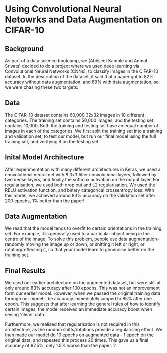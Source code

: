 # Using Convolutional Neural Netowrks and Data Augmentation on CIFAR-10

## Background

As part of a data science bootcamp, we (Abhijeet Kamble and Anmol Srivats) decided to do a project where we used deep learning via Convolutional Neural Networks (CNNs), to classify images in the CIFAR-10 dataset. In the description of the dataset, it said that a paper got to 82% accuracy without data augmentation, and 89% with data augmentation, so we were chasing these two targets. 

## Data

The CIFAR-10 dataset contains 60,000 32x32 images in 10 different categories. The training set contains 50,000 images, and the testing set contains 10,000. Both the training and testing set have an equal number of images in each of the categories. We first split the training set into a training and validation set, to test our model, but run our final model using the full training set, and verifying it on the testing set. 

## Inital Model Architecture

After experimentation with many different architectures in Keras, we used a convolutional neural net with 8 3x3 filter convolutional layers, followed by two dense layers, and finally the softmax activation on the output layer. For regularisation, we used both drop out and L2 regularisation. We used the RELU activation function, and binary categorical crossentropy loss. With this model, we achieved around 83% accuracy on the validation set after 200 epochs, 1% better than the paper!

## Data Augmentation

We read that the model tends to overfit to certain orientations in the training set. For example, it is generally used to a particular object being in the centre of the image. To solve this problem, people use data augmentation- randomly moving the image up or down, or shifting it left or right, or rotating/reflecting it, so that your model learn to generalise better on the training set. 

## Final Results 

We used our earlier architecture on the augmented dataset, but were still at only around 83% accuracy after 100 epochs. This was not an improvement form our earlier model. However, when we passed the original training data through our model- the accuracy immediately jumped to 85% after one epoch. This suggests that after learning the general rules of how to identify certain images, the model received an immediate accuracy boost when seeing 'clean' data. 

Furthermore, we realised that regularisation is not required in this architecture, as the random shifts/rotations provide a regularising effect. We then made our model do 10 epochs on augmented data - 1 epoch on the original data, and repeated this process 20 times. This gave us a final accuracy of 87.5%, only 1.5% worse than the paper. 2



